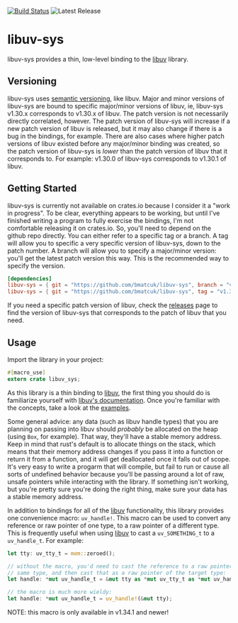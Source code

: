 [![Build Status](https://travis-ci.com/bmatcuk/libuv-sys.svg?branch=master)](https://travis-ci.com/bmatcuk/libuv-sys)
![Latest Release](https://img.shields.io/github/v/release/bmatcuk/libuv-sys?sort=semver)

# libuv-sys
libuv-sys provides a thin, low-level binding to the [libuv] library.

## Versioning
libuv-sys uses [semantic versioning], like libuv. Major and minor versions of
libuv-sys are bound to specific major/minor versions of libuv, ie, libuv-sys
v1.30.x corresponds to v1.30.x of libuv. The patch version is not necessarily
directly correlated, however. The patch version of libuv-sys will increase if a
new patch version of libuv is released, but it may also change if there is a
bug in the bindings, for example. There are also cases where higher patch
versions of libuv existed before any major/minor binding was created, so the
patch version of libuv-sys is _lower_ than the patch version of libuv that it
corresponds to. For example: v1.30.0 of libuv-sys corresponds to v1.30.1 of
libuv.

## Getting Started
libuv-sys is currently not available on crates.io because I consider it a "work
in progress". To be clear, everything appears to be working, but until I've
finished writing a program to fully exercise the bindings, I'm not comfortable
releasing it on crates.io. So, you'll need to depend on the github repo
directly. You can either refer to a specific tag or a branch. A tag will allow
you to specific a very specific version of libuv-sys, down to the patch number.
A branch will allow you to specify a major/minor version: you'll get the latest
patch version this way. This is the recommended way to specify the version.

```toml
[dependencies]
libuv-sys = { git = "https://github.com/bmatcuk/libuv-sys", branch = "v1.34.x" }
libuv-sys = { git = "https://github.com/bmatcuk/libuv-sys", tag = "v1.34.0" }
```

If you need a specific patch version of libuv, check the [releases] page to
find the version of libuv-sys that corresponds to the patch of libuv that you
need.

## Usage
Import the library in your project:

```rust
#[macro_use]
extern crate libuv_sys;
```

As this library is a thin binding to [libuv], the first thing you should do is
familiarize yourself with [libuv's documentation]. Once you're familiar with
the concepts, take a look at the [examples].

Some general advice: any data (such as libuv handle types) that you are
planning on passing into libuv should _probably_ be allocated on the heap
(using `Box`, for example). That way, they'll have a stable memory address.
Keep in mind that rust's default is to allocate things on the stack, which
means that their memory address changes if you pass it into a function or
return it from a function, and it will get deallocated once it falls out of
scope. It's very easy to write a progarm that will compile, but fail to run or
cause all sorts of undefined behavior because you'll be passing around a lot of
raw, unsafe pointers while interacting with the library. If something isn't
working, but you're pretty sure you're doing the right thing, make sure your
data has a stable memory address.

In addition to bindings for all of the [libuv] functionality, this library
provides one convenience macro: `uv_handle!`. This macro can be used to convert
any reference or raw pointer of one type, to a raw pointer of a different type.
This is frequently useful when using [libuv] to cast a `uv_SOMETHING_t` to a
`uv_handle_t`. For example:

```rust
let tty: uv_tty_t = mem::zeroed();

// without the macro, you'd need to cast the reference to a raw pointer of the
// same type, and then cast that as a raw pointer of the target type:
let handle: *mut uv_handle_t = &mut tty as *mut uv_tty_t as *mut uv_handle_t;

// the macro is much more wieldy:
let handle: *mut uv_handle_t = uv_handle!(&mut tty);
```

NOTE: this macro is only available in v1.34.1 and newer!

[examples]: https://github.com/bmatcuk/libuv-sys/tree/master/examples
[libuv's documentation]: http://docs.libuv.org
[libuv]: https://libuv.org/
[releases]: https://github.com/bmatcuk/libuv-sys/releases
[semantic versioning]: https://semver.org/
